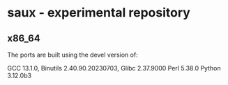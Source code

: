 # saux - experimental repository
## x86_64
The ports are built using the devel version of:

GCC 13.1.0,
Binutils 2.40.90.20230703,
Glibc 2.37.9000
Perl 5.38.0
Python 3.12.0b3
